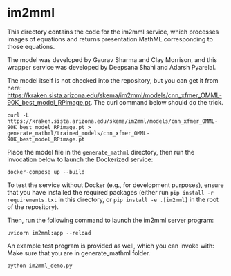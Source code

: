 # im2mml

This directory contains the code for the im2mml service, which processes images
of equations and returns presentation MathML corresponding to those equations.

The model was developed by Gaurav Sharma and Clay Morrison, and this wrapper
service was developed by Deepsana Shahi and Adarsh Pyarelal.

The model itself is not checked into the repository, but you can get it from
here:
https://kraken.sista.arizona.edu/skema/im2mml/models/cnn_xfmer_OMML-90K_best_model_RPimage.pt.
The curl command below should do the trick.

```
curl -L https://kraken.sista.arizona.edu/skema/im2mml/models/cnn_xfmer_OMML-90K_best_model_RPimage.pt > generate_mathml/trained_models/cnn_xfmer_OMML-90K_best_model_RPimage.pt
```

Place the model file in the `generate_mathml` directory, then run the
invocation below to launch the Dockerized service:

```
docker-compose up --build
```

To test the service without Docker (e.g., for development purposes), ensure
that you have installed the required
packages (either run `pip install -r requirements.txt` in this directory, or
`pip install -e .[im2mml]` in the root of the repository).

Then, run the following command to launch the im2mml server program:

```
uvicorn im2mml:app --reload
```

An example test program is provided as well, which you can invoke with:
Make sure that you are in generate_mathml folder.

```
python im2mml_demo.py
```

